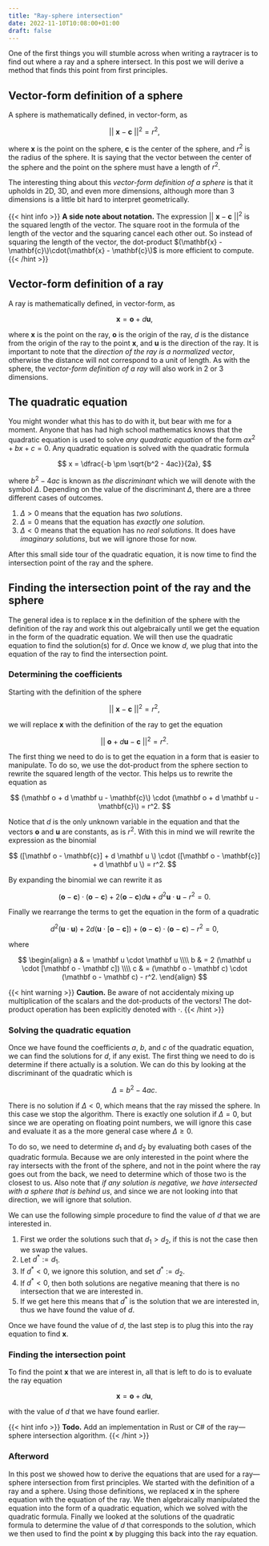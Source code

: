 ```yaml
---
title: "Ray-sphere intersection"
date: 2022-11-10T10:08:00+01:00
draft: false
---
```


One of the first things you will stumble across when writing a raytracer is to find out where a ray and a sphere intersect.
In this post we will derive a method that finds this point from first principles.

## Vector-form definition of a sphere

A sphere is mathematically defined, in vector-form, as

$$
||\ \mathbf{x} - \mathbf{c}\ ||^2 = r^2,
$$

where $\mathbf{x}$ is the point on the sphere, $\mathbf{c}$ is the center of the sphere, and $r^2$ is the radius of the sphere.
It is saying that the vector between the center of the sphere and the point on the sphere must have a length of $r^2$.

The interesting thing about this _vector-form definition of a sphere_ is that it upholds in 2D, 3D, and even more dimensions, although more than 3 dimensions is a little bit hard to interpret geometrically.

{{< hint info >}}
**A side note about notation.** The expression $||\ \mathbf{x} - \mathbf{c}\ ||^2$ is the squared length of the vector. 
The square root in the formula of the length of the vector and the squaring cancel each other out. 
So instead of squaring the length of the vector, the dot-product $(\mathbf{x} - \mathbf{c}\)\cdot(\mathbf{x} - \mathbf{c}\)$ is more efficient to compute.
{{< /hint >}}

## Vector-form definition of a ray

A ray is mathematically defined, in vector-form, as

$$
\mathbf x = \mathbf o + d \mathbf u,
$$

where $\mathbf x$ is the point on the ray, $\mathbf o$ is the origin of the ray, $d$ is the distance from the origin of the ray to the point $\mathbf x$, and $\mathbf u$ is the direction of the ray. It is important to note that the _direction of the ray is a normalized vector_, otherwise the distance will not correspond to a unit of length. As with the sphere, the _vector-form definition of a ray_ will also work in 2 or 3 dimensions.

## The quadratic equation

You might wonder what this has to do with it, but bear with me for a moment. Anyone that has had high school mathematics knows that the quadratic equation is used to solve _any quadratic equation_ of the form $ax^2 + bx + c = 0$. 
Any quadratic equation is solved with the quadratic formula 

$$
x = \dfrac{-b \pm \sqrt{b^2 - 4ac}}{2a},
$$

where $b^2 - 4ac$ is known as _the discriminant_ which we will denote with the symbol $\Delta$.
Depending on the value of the discriminant $\Delta$, there are a three different cases of outcomes.

 1. $\Delta > 0$ means that the equation has _two solutions_.
 2. $\Delta = 0$ means that the equation has _exactly one solution_.
 3. $\Delta < 0$ means that the equation has no _real solutions_. It does have _imaginary solutions_, but we will ignore those for now.

After this small side tour of the quadratic equation, it is now time to find the intersection point of the ray and the sphere.

## Finding the intersection point of the ray and the sphere

The general idea is to replace $\mathbf x$ in the definition of the sphere with the definition of the ray and work this out algebraically until we get the equation in the form of the quadratic equation. We will then use the quadratic equation to find the solution(s) for $d$. Once we know $d$, we plug that into the equation of the ray to find the intersection point.

### Determining the coefficients

Starting with the definition of the sphere 

$$||\ \mathbf{x} - \mathbf{c}\ ||^2 = r^2,$$

we will replace $\mathbf{x}$ with the definition of the ray to get the equation

$$||\ \mathbf o + d \mathbf u - \mathbf{c}\ ||^2 = r^2.$$

The first thing we need to do is to get the equation in a form that is easier to manipulate. To do so, we use the dot-product from the sphere section to rewrite the squared length of the vector. This helps us to rewrite the equation as

$$
(\mathbf o + d \mathbf u - \mathbf{c}\) \cdot (\mathbf o + d \mathbf u - \mathbf{c}\) = r^2.
$$

Notice that $d$ is the only unknown variable in the equation and that the vectors $\mathbf{o}$ and $\mathbf{u}$ are constants, as is $r^2$. With this in mind we will rewrite the expression as the binomial

$$
([\mathbf o - \mathbf{c}] + d \mathbf u \) \cdot ([\mathbf o - \mathbf{c}] + d \mathbf u \) = r^2.
$$

By expanding the binomial we can rewrite it as 

$$
(\mathbf o - \mathbf c)\cdot (\mathbf o - \mathbf c) + 2(\mathbf o - \mathbf c) d \mathbf u + d^2 \mathbf u \cdot \mathbf u - r^2 = 0.
$$

Finally we rearrange the terms to get the equation in the form of a quadratic

$$
d^2 (\mathbf u \cdot \mathbf u) + 2d (\mathbf u \cdot [\mathbf o - \mathbf c]) + (\mathbf o - \mathbf c) \cdot (\mathbf o - \mathbf c) - r^2 = 0,
$$

where 

$$
\begin{align} 
    a & = \mathbf u \cdot \mathbf u  \\\\
    b & = 2 (\mathbf u \cdot [\mathbf o - \mathbf c]) \\\\
    c & = (\mathbf o - \mathbf c) \cdot (\mathbf o - \mathbf c) - r^2.
\end{align}
$$

{{< hint warning >}}
**Caution.** Be aware of not accidentaly mixing up multiplication of the scalars and the dot-products of the vectors!
The dot-product operation has been explicitly denoted with $\cdot$.
{{< /hint >}}

### Solving the quadratic equation

Once we have found the coefficients $a$, $b$, and $c$ of the quadratic equation, we can find the solutions for $d$, if any exist. The first thing we need to do is determine if there actually is a solution. We can do this by looking at the discriminant of the quadratic which is 

$$
\Delta = b^2 - 4ac.
$$

There is no solution if $\Delta < 0$, which means that the ray missed the sphere. In this case we stop the algorithm. There is exactly one solution if $\Delta = 0$, but since we are operating on floating point numbers, we will ignore this case and evaluate it as a the more general case where $\Delta \geq 0$.

To do so, we need to determine $d_1$ and $d_2$ by evaluating both cases of the quadratic formula. Because we are only interested in the point where the ray intersects with the front of the sphere, and not in the point where the ray goes out from the back, we need to determine which of those two is the closest to us. Also note that _if any solution is negative, we have intersected with a sphere that is behind us_, and since we are not looking into that direction, we will ignore that solution.

We can use the following simple procedure to find the value of $d$ that we are interested in.

 1. First we order the solutions such that $d_1 > d_2$, if this is not the case then we swap the values.
 2. Let $d^* := d_1$.
 3. If $d^* < 0$, we ignore this solution, and set $d^* := d_2$.
 4. If $d^* < 0$, then both solutions are negative meaning that there is no intersection that we are interested in.
 5. If we get here this means that $d^*$ is the solution that we are interested in, thus we have found the value of $d$.

Once we have found the value of $d$, the last step is to plug this into the ray equation to find $\mathbf{x}$.

### Finding the intersection point

To find the point $\mathbf x$ that we are interest in, all that is left to do is to evaluate the ray equation

$$
\mathbf x = \mathbf o + d \mathbf u,
$$

with the value of $d$ that we have found earlier.

{{< hint info >}}
**Todo.** Add an implementation in Rust or C# of the ray—sphere intersection algorithm.
{{< /hint >}}

### Afterword

In this post we showed how to derive the equations that are used for a ray—sphere intersection from first principles. We started with the definition of a ray and a sphere. Using those definitions, we replaced $\mathbf{x}$ in the sphere equation with the equation of the ray. We then algebraically manipulated the equation into the form of a quadratic equation, which we solved with the quadratic formula. Finally we looked at the solutions of the quadratic formula to determine the value of $d$ that corresponds to the solution, which we then used to find the point $\mathbf x$ by plugging this back into the ray equation.

<!-- ## Implementation of the theory

Now that we have a mathematical procedure to find the intersection point between a ray and a sphere, it is time to implement this as a procedure in code that we can use to solve this problem. To show a few different implementations, we will implemente it with C#, Rust, and Javascript. -->